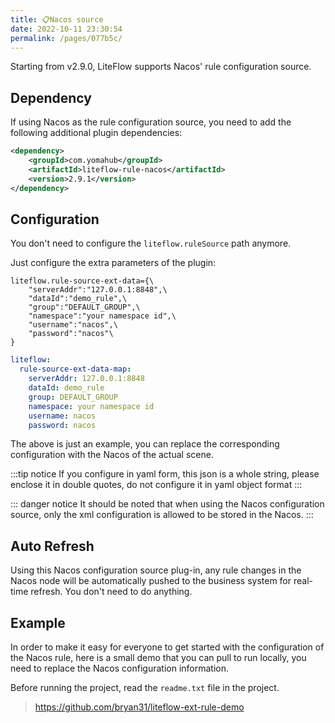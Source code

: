 ```yaml
---
title: 📋Nacos source
date: 2022-10-11 23:30:54
permalink: /pages/077b5c/
---
```


Starting from v2.9.0, LiteFlow supports Nacos' rule configuration source.

## Dependency

If using Nacos as the rule configuration source, you need to add the following additional plugin dependencies:

```xml
<dependency>
    <groupId>com.yomahub</groupId>
    <artifactId>liteflow-rule-nacos</artifactId>
    <version>2.9.1</version>
</dependency>
```

## Configuration

You don't need to configure the `liteflow.ruleSource` path anymore.

Just configure the extra parameters of the plugin:

<code-group>
  <code-block title="Properties Style" active>

```properties
liteflow.rule-source-ext-data={\
    "serverAddr":"127.0.0.1:8848",\
    "dataId":"demo_rule",\
    "group":"DEFAULT_GROUP",\
    "namespace":"your namespace id",\
    "username":"nacos",\
    "password":"nacos"\
}
```
  </code-block>
  <code-block title="Yaml Style">

```yaml
liteflow:
  rule-source-ext-data-map:
    serverAddr: 127.0.0.1:8848
    dataId: demo_rule
    group: DEFAULT_GROUP
    namespace: your namespace id
    username: nacos
    password: nacos
```
  </code-block>
</code-group>

The above is just an example, you can replace the corresponding configuration with the Nacos of the actual scene.

:::tip notice
If you configure in yaml form, this json is a whole string, please enclose it in double quotes, do not configure it in yaml object format
:::

::: danger notice
It should be noted that when using the Nacos configuration source, only the xml configuration is allowed to be stored in the Nacos.
:::

## Auto Refresh

Using this Nacos configuration source plug-in, any rule changes in the Nacos node will be automatically pushed to the business system for real-time refresh. You don't need to do anything.

## Example

In order to make it easy for everyone to get started with the configuration of the Nacos rule, here is a small demo that you can pull to run locally, you need to replace the Nacos configuration information.

Before running the project, read the `readme.txt` file in the project.

> https://github.com/bryan31/liteflow-ext-rule-demo